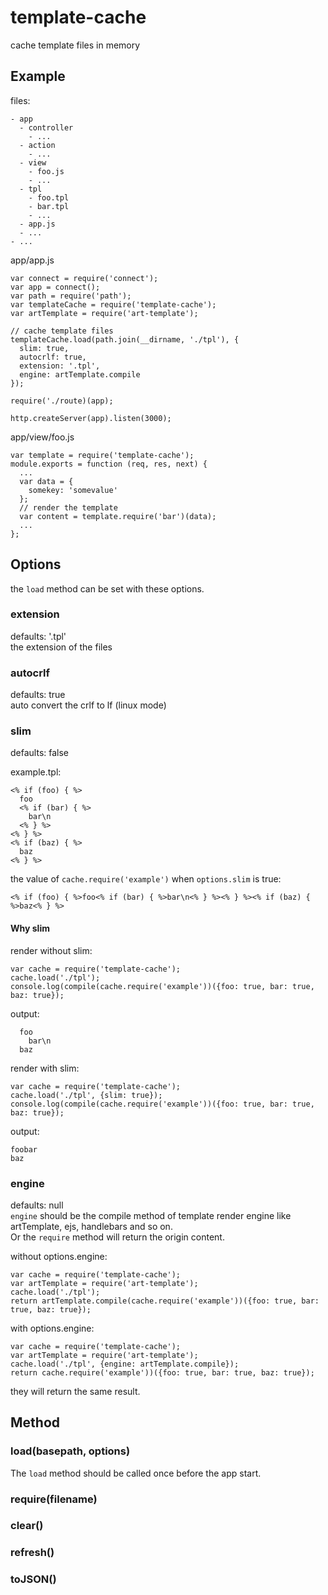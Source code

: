 # template-cache
cache template files in memory

## Example
files:
```
- app
  - controller
    - ...
  - action
    - ...
  - view
    - foo.js
    - ...
  - tpl
    - foo.tpl
    - bar.tpl
    - ...
  - app.js
  - ...
- ...
```

app/app.js
```
var connect = require('connect');
var app = connect();
var path = require('path');
var templateCache = require('template-cache');
var artTemplate = require('art-template');

// cache template files
templateCache.load(path.join(__dirname, './tpl'), {
  slim: true,
  autocrlf: true,
  extension: '.tpl',
  engine: artTemplate.compile
});

require('./route)(app);

http.createServer(app).listen(3000);
```

app/view/foo.js
```
var template = require('template-cache');
module.exports = function (req, res, next) {
  ...
  var data = {
    somekey: 'somevalue'
  };
  // render the template
  var content = template.require('bar')(data);
  ...
};
```

## Options
the ``load`` method can be set with these options.
### extension
defaults: '.tpl'  
the extension of the files  

### autocrlf
defaults: true  
auto convert the crlf to lf (linux mode)  

### slim
defaults: false  

example.tpl:
```
<% if (foo) { %>
  foo
  <% if (bar) { %>
    bar\n
  <% } %>
<% } %>
<% if (baz) { %>
  baz
<% } %>
```

the value of ``cache.require('example')`` when ``options.slim`` is true:
```
<% if (foo) { %>foo<% if (bar) { %>bar\n<% } %><% } %><% if (baz) { %>baz<% } %>
```

#### Why slim
render without slim:
```
var cache = require('template-cache');
cache.load('./tpl');
console.log(compile(cache.require('example'))({foo: true, bar: true, baz: true});
```
output:
```
  foo
    bar\n
  baz
```

render with slim:
```
var cache = require('template-cache');
cache.load('./tpl', {slim: true});
console.log(compile(cache.require('example'))({foo: true, bar: true, baz: true});
```
output:
```
foobar
baz
```

### engine
defaults: null  
``engine`` should be the compile method of template render engine like artTemplate, ejs, handlebars and so on.  
Or the ``require`` method will return the origin content.

without options.engine:
```
var cache = require('template-cache');
var artTemplate = require('art-template');
cache.load('./tpl');
return artTemplate.compile(cache.require('example'))({foo: true, bar: true, baz: true});
```
with options.engine:
```
var cache = require('template-cache');
var artTemplate = require('art-template');
cache.load('./tpl', {engine: artTemplate.compile});
return cache.require('example'))({foo: true, bar: true, baz: true});
```
they will return the same result.

## Method
### load(basepath, options)
The ``load`` method should be called once before the app start.
### require(filename)

### clear()

### refresh()

### toJSON()